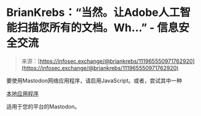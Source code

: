 <!--yml

类别：未分类

日期：2024年5月29日12:38:15

-->

# BrianKrebs：“当然。让Adobe人工智能扫描您所有的文档。Wh…” - 信息安全交流

> 来源：[https://infosec.exchange/@briankrebs/111965550971762920](https://infosec.exchange/@briankrebs/111965550971762920)

要使用Mastodon网络应用程序，请启用JavaScript。或者，尝试其中一种

[本地应用程序](https://joinmastodon.org/apps)

适用于您的平台的Mastodon。
